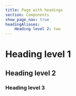 ```yaml
---
title: Page with headings
section: Components
show_page_nav: true
headingAliases:
    Heading level 2: two
---
```


# Heading level 1

## Heading level 2

### Heading level 3
